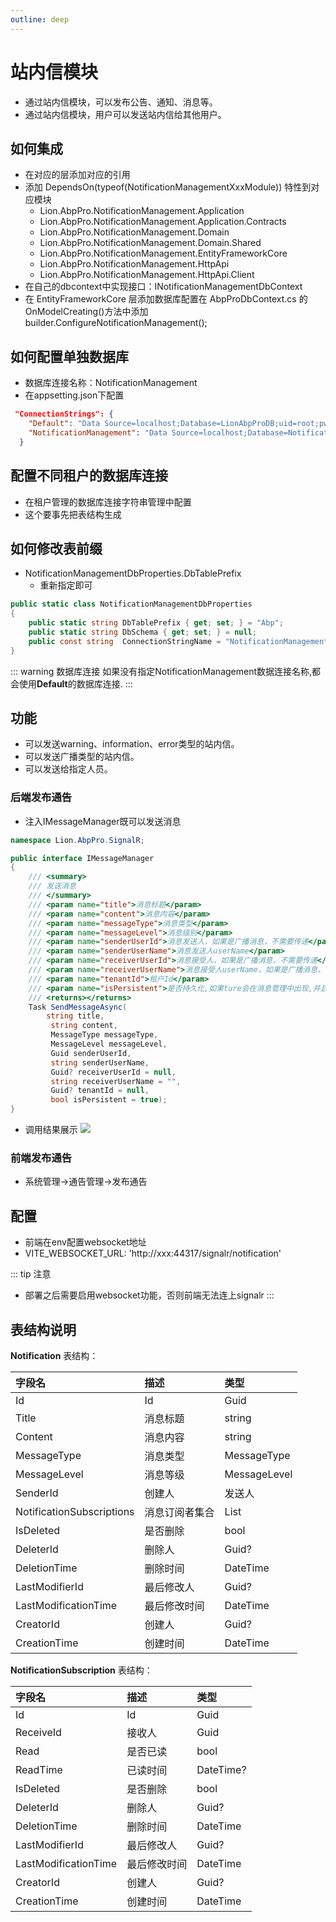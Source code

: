 ```yaml
---
outline: deep
---
```

# 站内信模块
- 通过站内信模块，可以发布公告、通知、消息等。
- 通过站内信模块，用户可以发送站内信给其他用户。

## 如何集成
- 在对应的层添加对应的引用
- 添加 DependsOn(typeof(NotificationManagementXxxModule)) 特性到对应模块
    - Lion.AbpPro.NotificationManagement.Application
    - Lion.AbpPro.NotificationManagement.Application.Contracts
    - Lion.AbpPro.NotificationManagement.Domain
    - Lion.AbpPro.NotificationManagement.Domain.Shared
    - Lion.AbpPro.NotificationManagement.EntityFrameworkCore
    - Lion.AbpPro.NotificationManagement.HttpApi
    - Lion.AbpPro.NotificationManagement.HttpApi.Client
- 在自己的dbcontext中实现接口：INotificationManagementDbContext
- 在 EntityFrameworkCore 层添加数据库配置在 AbpProDbContext.cs 的 OnModelCreating()方法中添加 builder.ConfigureNotificationManagement();


## 如何配置单独数据库
- 数据库连接名称：NotificationManagement
- 在appsetting.json下配置

```json
 "ConnectionStrings": {
    "Default": "Data Source=localhost;Database=LionAbpProDB;uid=root;pwd=mypassword;charset=utf8mb4;Allow User Variables=true;AllowLoadLocalInfile=true",
    "NotificationManagement": "Data Source=localhost;Database=NotificationManagement;uid=root;pwd=mypassword;charset=utf8mb4;Allow User Variables=true;AllowLoadLocalInfile=true"
  }
```
## 配置不同租户的数据库连接
- 在租户管理的数据库连接字符串管理中配置
- 这个要事先把表结构生成

## 如何修改表前缀
- NotificationManagementDbProperties.DbTablePrefix
    - 重新指定即可
```csharp
public static class NotificationManagementDbProperties
{
    public static string DbTablePrefix { get; set; } = "Abp";
    public static string DbSchema { get; set; } = null;
    public const string  ConnectionStringName = "NotificationManagement";
}
```

::: warning 数据库连接
如果没有指定NotificationManagement数据连接名称,都会使用**Default**的数据库连接.
:::

## 功能
- 可以发送warning、information、error类型的站内信。
- 可以发送广播类型的站内信。
- 可以发送给指定人员。

### 后端发布通告
- 注入IMessageManager既可以发送消息
```csharp
namespace Lion.AbpPro.SignalR;

public interface IMessageManager
{
    /// <summary>
    /// 发送消息
    /// </summary>
    /// <param name="title">消息标题</param>
    /// <param name="content">消息内容</param>
    /// <param name="messageType">消息类型</param>
    /// <param name="messageLevel">消息级别</param>
    /// <param name="senderUserId">消息发送人，如果是广播消息，不需要传递</param>
    /// <param name="senderUserName">消息发送人userName</param>
    /// <param name="receiverUserId">消息接受人，如果是广播消息，不需要传递</param>
    /// <param name="receiverUserName">消息接受人userName，如果是广播消息，不需要传递</param>
    /// <param name="tenantId">租户Id</param>
    /// <param name="isPersistent">是否持久化,如果ture会在消息管理中出现,并且右上角也会存在</param>
    /// <returns></returns>
    Task SendMessageAsync(
        string title,
         string content, 
         MessageType messageType,
         MessageLevel messageLevel, 
         Guid senderUserId, 
         string senderUserName, 
         Guid? receiverUserId = null, 
         string receiverUserName = "",
         Guid? tenantId = null, 
         bool isPersistent = true);
}
```
- 调用结果展示
![](https://lion-abp-pro.oss-cn-shenzhen.aliyuncs.com/foods/e91cdf2c5ba24164b18e92cf876a2e00_gonggao.png)

### 前端发布通告
- 系统管理->通告管理->发布通告

## 配置
- 前端在env配置websocket地址
- VITE_WEBSOCKET_URL: 'http://xxx:44317/signalr/notification'

::: tip 注意
- 部署之后需要启用websocket功能，否则前端无法连上signalr
:::

## 表结构说明

**Notification** 表结构：

| 字段名                    | 描述           | 类型                           |
| :------------------------ | :------------- | :----------------------------- |
| Id                        | Id             | Guid                           |
| Title                     | 消息标题       | string                         |
| Content                   | 消息内容       | string                         |
| MessageType               | 消息类型       | MessageType                    |
| MessageLevel              | 消息等级       | MessageLevel                   |
| SenderId                  | 创建人         | 发送人                         |
| NotificationSubscriptions | 消息订阅者集合 | List             |
| IsDeleted                 | 是否删除       | bool                           |
| DeleterId                 | 删除人         | Guid?                          |
| DeletionTime              | 删除时间       | DateTime                       |
| LastModifierId            | 最后修改人     | Guid?                          |
| LastModificationTime      | 最后修改时间   | DateTime                       |
| CreatorId                 | 创建人         | Guid?                          |
| CreationTime              | 创建时间       | DateTime                       |

**NotificationSubscription** 表结构：

| 字段名               | 描述         | 类型      |
| :------------------- | :----------- | :-------- |
| Id                   | Id           | Guid      |
| ReceiveId            | 接收人       | Guid      |
| Read                 | 是否已读     | bool      |
| ReadTime             | 已读时间     | DateTime? |
| IsDeleted            | 是否删除     | bool      |
| DeleterId            | 删除人       | Guid?     |
| DeletionTime         | 删除时间     | DateTime  |
| LastModifierId       | 最后修改人   | Guid?     |
| LastModificationTime | 最后修改时间 | DateTime  |
| CreatorId            | 创建人       | Guid?     |
| CreationTime         | 创建时间     | DateTime  |